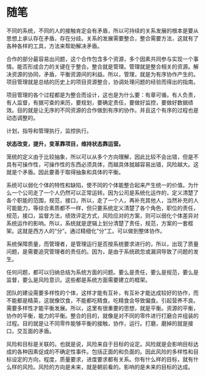 # 随笔

不同的系统，不同的人的接触肯定会有矛盾，所以可持续的关系发展的根本是要从思想上承认存在矛盾，存在分歧。关系的发展需要整合，整合需要方法，这就有了各种各样的工具，方法来帮助解决矛盾。

合作的部分最容易出问题，这个合作包含多个资源，多个因素共同参与实现一个事情。能否形成合力的关键在于整合。整合就是管理。管理就是整合相关的资源。解决资源的协同，矛盾，平衡资源间的利益。所以，管理，就是为有序协作产生的。项目管理就是总结的历史上的项目资源整合，协调处理问题的经验而得出的指南。

项目管理的各个过程都是为整合而设计，这也是为什么要：有章可循，有人负责，有人监督，有据可查的来历，要规划，要确定责任，要做好监控，要做好数据绩效。目的就是让无序的不同资源的合作做到有序的协作。并且这个有序的过程也是动态调整的。

计划，指导和管理执行，监控执行。

**状态改变，提升，变革靠项目，维持状态靠运营。**

笼统的定义由于比较抽象，所以可以从多个方向理解，因此比较不会出错，但是不具有可操作性，可操作性的东西必须具体，而越具体就越容易出错，风险越大。这就是个矛盾。因此要善于取得抽象和具体的平衡。

系统可以弱化个体的特性和缺陷，使不同的个体能整合起来产生统一的价值。为什么一个公司走了一个人仍然可以正常运转。因为公司是系统化运作的，定义清楚了各个职能的范围，规范，接口，所以，走了一个人，再补充其他人，当然补充的人可能能力，等综合素质都不一样，但只要系统定义清楚了各个角色，职位的责任，规范，接口，监督方法，绩效评定方式，风险应对的方案，则可以弱化个体差异对系统运作的影响。所以，系统就是逻辑上划分清楚了责任，规范，方案的一套框架。这就是西方人的“分”。通过精细化“分”工。可以做到整体协作。

系统保障质量，而管理者，是管理运行是否按系统要求进行的，所以，出现了质量问题，是需要追究管理者的责任的。因为，是由于系统疏忽或漏洞导致了问题的发生。

任何问题，都可以归纳总结为系统方面的问题。要么是责任，要么是规范，要么是监督，要么是风险意识。这些都是系统方面需要建立的框架。

团队的建设需要多样性的个体，这样才能有互补，有互补才能达成较好的协作，而不能都是精英，这就像饮食，不能都吃精食。吃精食会导致偏食。引起营养不良。需要多样性才能平衡发展。所以，这里有很重要的思想，就是平衡。资源的平衡，协作的平衡，能力的平衡。整合的目的，就像是对不同的零件进行打磨合并组装的过程。目的就是让不同零件能够平衡的接触，协作，运行。打磨，磨掉的就是接口，交互面的矛盾。

风险和目标是关联的。也就是说，风险来自于目标的设定。风险就是会影响目标达成的各种因素促成的不确定性事件。包括正面的和负面的。因此风险的多样性和目标设定的方向，程度，质量要求，进度要求都有关系。你有什么样的目标，就有什么样的风险。风险的方向是未来，就是朝前看的。影响的是未来的目标的达成。
